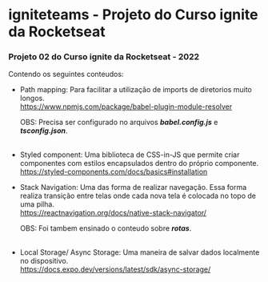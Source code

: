 # igniteteams - Projeto do Curso ignite da Rocketseat
### Projeto 02 do Curso ignite da Rocketseat - 2022

Contendo os seguintes conteudos:

* Path mapping: 
  Para facilitar a utilização de imports de diretorios muito longos. <br/>
  https://www.npmjs.com/package/babel-plugin-module-resolver <br/>
  
  OBS: Precisa ser configurado no arquivos <b><i>babel.config.js</i></b> e <b><i>tsconfig.json</i></b>. <br/><br/>
  
 
* Styled component: 
 Uma biblioteca de CSS-in-JS que permite criar componentes com estilos encapsulados dentro do próprio componente. <br/>
 https://styled-components.com/docs/basics#installation <br/>
 
* Stack Navigation: 
 Uma das forma de realizar navegação. Essa forma realiza transição entre telas onde cada nova tela é colocada no topo de uma pilha. <br/>
 https://reactnavigation.org/docs/native-stack-navigator/ <br/>
 
  OBS: Foi tambem ensinado o conteudo sobre <b><i>rotas</i></b>. <br/><br/>
 
* Local Storage/ Async Storage: 
 Uma maneira de salvar dados localmente no dispositivo. <br/>
 https://docs.expo.dev/versions/latest/sdk/async-storage/ <br/>
